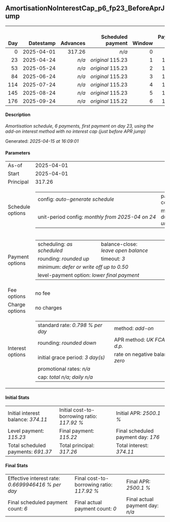 <h2>AmortisationNoInterestCap_p6_fp23_BeforeAprJump</h2><table><thead style="vertical-align: bottom;"><th style="text-align: right;">Day</th><th style="text-align: right;">Datestamp</th><th style="text-align: right;">Advances</th><th style="text-align: right;">Scheduled payment</th><th style="text-align: right;">Window</th><th style="text-align: right;">Payment due</th><th style="text-align: right;">Actual payments</th><th style="text-align: right;">Generated payment</th><th style="text-align: right;">Net effect</th><th style="text-align: right;">Payment status</th><th style="text-align: right;">Balance status</th><th style="text-align: right;">Simple interest</th><th style="text-align: right;">New interest</th><th style="text-align: right;">New charges</th><th style="text-align: right;">Principal portion</th><th style="text-align: right;">Fee portion</th><th style="text-align: right;">Interest portion</th><th style="text-align: right;">Charges portion</th><th style="text-align: right;">Fee refund</th><th style="text-align: right;">Principal balance</th><th style="text-align: right;">Fee balance</th><th style="text-align: right;">Interest balance</th><th style="text-align: right;">Charges balance</th><th style="text-align: right;">Settlement figure</th><th style="text-align: right;">Fee refund if&nbsp;settled</th></thead><tr style="text-align: right;"><td class="ci00">0</td><td class="ci01" style="white-space: nowrap;">2025-04-01</td><td class="ci02">317.26</td><td class="ci03" style="white-space: nowrap;"><i>n/a<i></td><td class="ci04">0</td><td class="ci05">0.00</td><td class="ci06"><i>n/a</i></td><td class="ci07"><i>n/a</i></td><td class="ci08">0.00</td><td class="ci09"><i>information&nbsp;only</i></td><td class="ci10">open</td><td class="ci13">0.0000</td><td class="ci14">0.0000</td><td class="ci15"><i>n/a</i></td><td class="ci16">0.00</td><td class="ci17">0.00</td><td class="ci18">0.00</td><td class="ci19">0.00</td><td class="ci20">0.00</td><td class="ci21">317.26</td><td class="ci22">0.00</td><td class="ci23">374.1100</td><td class="ci24">0.00</td><td class="ci25">317.26</td><td class="ci26">0.00</td></tr><tr style="text-align: right;"><td class="ci00">23</td><td class="ci01" style="white-space: nowrap;">2025-04-24</td><td class="ci02"><i>n/a</i></td><td class="ci03" style="white-space: nowrap;"><i>original</i> 115.23</td><td class="ci04">1</td><td class="ci05">115.23</td><td class="ci06"><i>n/a</i></td><td class="ci07"><i>n/a</i></td><td class="ci08">115.23</td><td class="ci09"><i>not&nbsp;yet&nbsp;due</i></td><td class="ci10">open</td><td class="ci13">58.2299</td><td class="ci14">0.0000</td><td class="ci15"><i>n/a</i></td><td class="ci16">0.00</td><td class="ci17">0.00</td><td class="ci18">115.23</td><td class="ci19">0.00</td><td class="ci20">0.00</td><td class="ci21">317.26</td><td class="ci22">0.00</td><td class="ci23">258.8800</td><td class="ci24">0.00</td><td class="ci25">375.48</td><td class="ci26">0.00</td></tr><tr style="text-align: right;"><td class="ci00">53</td><td class="ci01" style="white-space: nowrap;">2025-05-24</td><td class="ci02"><i>n/a</i></td><td class="ci03" style="white-space: nowrap;"><i>original</i> 115.23</td><td class="ci04">2</td><td class="ci05">115.23</td><td class="ci06"><i>n/a</i></td><td class="ci07"><i>n/a</i></td><td class="ci08">115.23</td><td class="ci09"><i>not&nbsp;yet&nbsp;due</i></td><td class="ci10">open</td><td class="ci13">75.9520</td><td class="ci14">0.0000</td><td class="ci15"><i>n/a</i></td><td class="ci16">0.00</td><td class="ci17">0.00</td><td class="ci18">115.23</td><td class="ci19">0.00</td><td class="ci20">0.00</td><td class="ci21">317.26</td><td class="ci22">0.00</td><td class="ci23">143.6500</td><td class="ci24">0.00</td><td class="ci25">451.44</td><td class="ci26">0.00</td></tr><tr style="text-align: right;"><td class="ci00">84</td><td class="ci01" style="white-space: nowrap;">2025-06-24</td><td class="ci02"><i>n/a</i></td><td class="ci03" style="white-space: nowrap;"><i>original</i> 115.23</td><td class="ci04">3</td><td class="ci05">115.23</td><td class="ci06"><i>n/a</i></td><td class="ci07"><i>n/a</i></td><td class="ci08">115.23</td><td class="ci09"><i>not&nbsp;yet&nbsp;due</i></td><td class="ci10">open</td><td class="ci13">78.4838</td><td class="ci14">0.0000</td><td class="ci15"><i>n/a</i></td><td class="ci16">0.00</td><td class="ci17">0.00</td><td class="ci18">115.23</td><td class="ci19">0.00</td><td class="ci20">0.00</td><td class="ci21">317.26</td><td class="ci22">0.00</td><td class="ci23">28.4200</td><td class="ci24">0.00</td><td class="ci25">529.92</td><td class="ci26">0.00</td></tr><tr style="text-align: right;"><td class="ci00">114</td><td class="ci01" style="white-space: nowrap;">2025-07-24</td><td class="ci02"><i>n/a</i></td><td class="ci03" style="white-space: nowrap;"><i>original</i> 115.23</td><td class="ci04">4</td><td class="ci05">115.23</td><td class="ci06"><i>n/a</i></td><td class="ci07"><i>n/a</i></td><td class="ci08">115.23</td><td class="ci09"><i>not&nbsp;yet&nbsp;due</i></td><td class="ci10">open</td><td class="ci13">75.9520</td><td class="ci14">0.0000</td><td class="ci15"><i>n/a</i></td><td class="ci16">86.81</td><td class="ci17">0.00</td><td class="ci18">28.42</td><td class="ci19">0.00</td><td class="ci20">0.00</td><td class="ci21">230.45</td><td class="ci22">0.00</td><td class="ci23">0.0000</td><td class="ci24">0.00</td><td class="ci25">605.87</td><td class="ci26">0.00</td></tr><tr style="text-align: right;"><td class="ci00">145</td><td class="ci01" style="white-space: nowrap;">2025-08-24</td><td class="ci02"><i>n/a</i></td><td class="ci03" style="white-space: nowrap;"><i>original</i> 115.23</td><td class="ci04">5</td><td class="ci05">115.23</td><td class="ci06"><i>n/a</i></td><td class="ci07"><i>n/a</i></td><td class="ci08">115.23</td><td class="ci09"><i>not&nbsp;yet&nbsp;due</i></td><td class="ci10">open</td><td class="ci13">57.0087</td><td class="ci14">0.0000</td><td class="ci15"><i>n/a</i></td><td class="ci16">115.23</td><td class="ci17">0.00</td><td class="ci18">0.00</td><td class="ci19">0.00</td><td class="ci20">0.00</td><td class="ci21">115.22</td><td class="ci22">0.00</td><td class="ci23">0.0000</td><td class="ci24">0.00</td><td class="ci25">662.88</td><td class="ci26">0.00</td></tr><tr style="text-align: right;"><td class="ci00">176</td><td class="ci01" style="white-space: nowrap;">2025-09-24</td><td class="ci02"><i>n/a</i></td><td class="ci03" style="white-space: nowrap;"><i>original</i> 115.22</td><td class="ci04">6</td><td class="ci05">115.22</td><td class="ci06"><i>n/a</i></td><td class="ci07"><i>n/a</i></td><td class="ci08">115.22</td><td class="ci09"><i>not&nbsp;yet&nbsp;due</i></td><td class="ci10">closed</td><td class="ci13">28.5031</td><td class="ci14">0.0000</td><td class="ci15"><i>n/a</i></td><td class="ci16">115.22</td><td class="ci17">0.00</td><td class="ci18">0.00</td><td class="ci19">0.00</td><td class="ci20">0.00</td><td class="ci21">0.00</td><td class="ci22">0.00</td><td class="ci23">0.0000</td><td class="ci24">0.00</td><td class="ci25">691.37</td><td class="ci26">0.00</td></tr></table><p><h4>Description</h4><i>Amortisation schedule, 6 payments, first payment on day 23, using the add-on interest method with no interest cap (just before APR jump)</i></p><p>Generated: <i>2025-04-15 at 16:09:01</i></p><h4>Parameters</h4><table><tr><td>As-of</td><td>2025-04-01</td></tr><tr><td>Start</td><td>2025-04-01</td></tr><tr><td>Principal</td><td>317.26</td></tr><tr><td>Schedule options</td><td><table><tr><td>config: <i>auto-generate schedule</i></td><td>payment count: <i>6</i></td></tr><tr><td style="white-space: nowrap;">unit-period config: <i>monthly from 2025-04 on 24</i></td><td>max duration: <i>unlimited</i></td></tr></table></td></tr><tr><td>Payment options</td><td><table><tr><td>scheduling: <i>as scheduled</i></td><td>balance-close: <i>leave&nbsp;open&nbsp;balance</i></td></tr><tr><td>rounding: <i>rounded up</i></td><td>timeout: <i>3</i></td></tr><tr><td colspan='2'>minimum: <i>defer&nbsp;or&nbsp;write&nbsp;off&nbsp;up&nbsp;to&nbsp;0.50</i></td></tr><tr><td colspan='2'>level-payment option: <i>lower&nbsp;final&nbsp;payment</i></td></tr></table></td></tr><tr><td>Fee options</td><td>no fee</td></tr><tr><td>Charge options</td><td>no charges</td></tr><tr><td>Interest options</td><td><table><tr><td>standard rate: <i>0.798 % per day</i></td><td>method: <i>add-on</i></td></tr><tr><td>rounding: <i>rounded down</i></td><td>APR method: <i>UK FCA to 1 d.p.</i></td></tr><tr><td>initial grace period: <i>3 day(s)</i></td><td>rate on negative balance: <i>zero</i></td></tr><tr><td colspan="2">promotional rates: <i><i>n/a</i></i></td></tr><tr><td colspan="2">cap: <i>total <i>n/a</i>; daily <i>n/a</i></td></tr></table></td></tr></table><h4>Initial Stats</h4><table><tr><td>Initial interest balance: <i>374.11</i></td><td>Initial cost-to-borrowing ratio: <i>117.92 %</i></td><td>Initial APR: <i>2500.1 %</i></td></tr><tr><td>Level payment: <i>115.23</i></td><td>Final payment: <i>115.22</i></td><td>Final scheduled payment day: <i>176</i></td></tr><tr><td>Total scheduled payments: <i>691.37</i></td><td>Total principal: <i>317.26</i></td><td>Total interest: <i>374.11</i></td></tr></table><h4>Final Stats</h4><table><tr><td>Effective interest rate: <i>0.6699946416 % per day</i></td><td>Final cost-to-borrowing ratio: <i>117.92 %</i></td><td>Final APR: <i>2500.1 %</i></td></tr><tr><td>Final scheduled payment count: <i>6</i></td><td>Final actual payment count: <i>0</i></td><td>Final actual payment day: <i>n/a</i></td></tr></table>